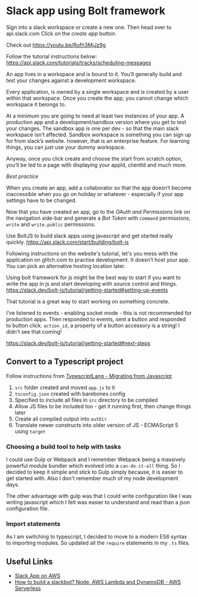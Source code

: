 # Slack app using Bolt framework

Sign into a slack workspace or create a new one.
Then head over to api.slack.com
Click on the *create app* button.

Check out https://youtu.be/Rufh3MjJz9g 

Follow the tutorial instructions below:
https://api.slack.com/tutorials/tracks/scheduling-messages

An app lives in a workspace and is bound to it. You’ll generally build and test your changes against a development workspace.

Every application, is owned by a single workspace and is created by a user within that workspace. Once you create the app, you cannot change which workspace it belongs to.

At a minimum you are going to need at least two instances of your app. A production app and a development/sandbox version where you get to test your changes. The sandbox app is one per dev - so that the main slack workspace isn’t affected.
Sandbox workspace is something you can sign up for from slack’s website. however, that is an enterprise feature. For learning things, you can just use your dummy workspace.

Anyway, once you click create and choose the start from scratch option, you’ll be led to a page with displaying your appId, clientId and much more.

*Best practice*

When you create an app, add a collaborator so that the app doesn’t become inaccessible when you go on holiday or whatever - especially if your app settings have to be changed.

Now that you have created an app, go to the *OAuth and Permissions* link on the navigation side-bar and generate a *Bot Token* with `command` permissions, `write` and `write.public` permissions.

Use BoltJS to build slack apps using javascript and get started really quickly. https://api.slack.com/start/building/bolt-js

Following instructions on the website's tutorial, let's you mess with the application on glitch.com to practise development. It doesn’t host your app. You can pick an alternative hosting location later.

Using bolt framework for js might be the best way to start if you want to write the app in js and start developing with source control and things. https://slack.dev/bolt-js/tutorial/getting-started#setting-up-events

That tutorial is a great way to start working on something concrete.

I’ve listened to events - enabling socket mode - this is not recommended for production apps.
Then responded to events, sent a button and responded to button click.
`action_id`, a property of a button accessory is a string! I didn’t see that coming!

https://slack.dev/bolt-js/tutorial/getting-started#next-steps

## Convert to a Typescript project

Follow instructions from [TypescriptLang - Migrating from Javascript](https://www.typescriptlang.org/docs/handbook/migrating-from-javascript.html)

1. `src` folder created and moved `app.js` to it
2. `tsconfig.json` created with barebones config
3. Specified to include all files in `src` directory to be compiled
4. Allow JS files to be included too - get it running first, then change things later
5. Create all compiled output into `outDir`
6. Translate newer constructs into older version of JS - ECMAScript 5 using `target`

### Choosing a build tool to help with tasks

I could use Gulp or Webpack and I remember Webpack being a massively powerful module bundler which evolved into a `can-do-it-all` thing.
So I decided to keep it simple and stick to Gulp simply because, it is easier to get started with. Also I don't remember much of my node development days.

The other advantage with gulp was that I could write configuration like I was writing javascript which I felt was easier to understand and read than a json configuration file.

### Import statements

As I am switching to typescript, I decided to move to a modern ES6 syntax to importing modules. So updated all the `require` statements in my `.ts` files.

## Useful Links

- [Slack App on AWS](https://www.youtube.com/watch?v=Qp4Itl7hVho)
- [How to build a slackbot? Node, AWS Lambda and DynamoDB - AWS Serverless](https://www.youtube.com/watch?v=rUIptoPXu_8)